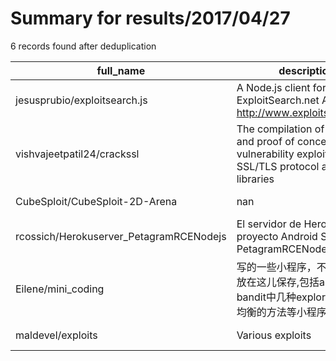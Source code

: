 
# Summary for results/2017/04/27
    
6 records found after deduplication

| full_name | description | html_url | matched_list | matched_count | pushed_at | size | stargazers_count | language | forks_count |
|-----------------------------------------|--------------------------------------------------------------------------------------------------------------------|------------------------------------------------------------|----------------------------------|-----------------|---------------------------|--------|--------------------|------------|---------------|
| jesusprubio/exploitsearch.js | A Node.js client for accessing ExploitSearch.net API, http://www.exploitsearch.net/ | https://github.com/jesusprubio/exploitsearch.js | ['exploit'] | 1 | 2017-04-27 23:48:47+00:00 | 2093 | 5 | JavaScript | 2 |
| vishvajeetpatil24/crackssl | The compilation of demos and proof of concepts of vulnerability exploits of SSL/TLS protocol and related libraries | https://github.com/vishvajeetpatil24/crackssl | ['exploit', 'vulnerability poc'] | 2 | 2017-04-27 14:00:24+00:00 | 1142 | 1 | Python | 2 |
| CubeSploit/CubeSploit-2D-Arena | nan | https://github.com/CubeSploit/CubeSploit-2D-Arena | ['sploit'] | 1 | 2017-04-27 14:52:29+00:00 | 114 | 0 | GDScript | 0 |
| rcossich/Herokuserver_PetagramRCENodejs | El servidor de Heroku para proyecto Android Studio de PetagramRCENodejs | https://github.com/rcossich/Herokuserver_PetagramRCENodejs | ['rce'] | 1 | 2017-04-27 22:53:10+00:00 | 264 | 0 | JavaScript | 0 |
| Eilene/mini_coding | 写的一些小程序，不便归类，都放在这儿保存,包括apriori和bandit中几种explore和exploit均衡的方法等小程序 | https://github.com/Eilene/mini_coding | ['exploit'] | 1 | 2017-04-27 02:53:11+00:00 | 191 | 1 | Python | 0 |
| maldevel/exploits | Various exploits | https://github.com/maldevel/exploits | ['exploit'] | 1 | 2017-04-27 16:18:19+00:00 | 19 | 6 | Python | 7 |
